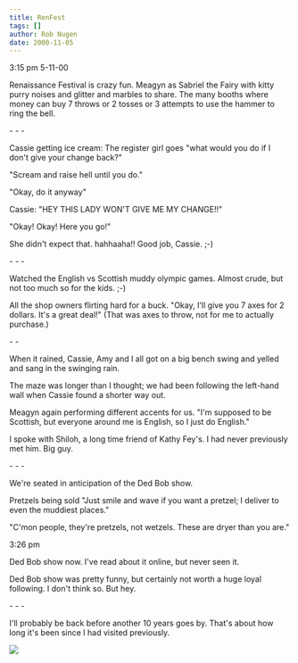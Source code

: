 ```yaml
---
title: RenFest
tags: []
author: Rob Nugen
date: 2000-11-05
---
```


<p class=date>3:15 pm 5-11-00

<p>Renaissance Festival is crazy fun.  Meagyn as Sabriel the Fairy with
kitty purry noises and glitter and marbles to share.  The many booths where
money can buy 7 throws or 2 tosses or 3 attempts to use the hammer to ring
the bell.

<p>- - -

<p>Cassie getting ice cream:  The register girl goes "what would you do if I
don't give your change back?"

<p>"Scream and raise hell until you do."

<p>"Okay, do it anyway"

<p>Cassie: "HEY THIS LADY WON'T GIVE ME MY CHANGE!!"

<p>"Okay! Okay!  Here you go!"

<p>She didn't expect that.  hahhaaha!!  Good job, Cassie.  ;-)

<p>- - -

<p>Watched the English vs Scottish muddy olympic games.  Almost crude, but
not too much so for the kids.  ;-)

<p>All the shop owners flirting hard for a buck.  "Okay, I'll give you 7
axes for 2 dollars.  It's a great deal!"  (That was axes to throw, not for
me to actually purchase.)

<p>- -

<p>When it rained, Cassie, Amy and I all got on a big bench swing and yelled
and sang in the swinging rain.

<p>The maze was longer than I thought; we had been following the left-hand
wall when Cassie found a shorter way out.

<p>Meagyn again performing different accents for us.  "I'm supposed to be
Scottish, but everyone around me is English, so I just do English."

<p>I spoke with Shiloh, a long time friend of Kathy Fey's.  I had never
previously met him.  Big guy.

<p>- - -

<p>We're seated in anticipation of the Ded Bob show.

<p>Pretzels being sold "Just smile and wave if you want a pretzel; I deliver
to even the muddiest places."

<p>"C'mon people, they're pretzels, not wetzels.  These are dryer than you
are."

<p class=date>3:26 pm

<p>Ded Bob show now.  I've read about it online, but never seen it.

<p>Ded Bob show was pretty funny, but certainly not worth a huge loyal
following.  I don't think so.  But hey.

<p>- - -

<p>I'll probably be back before another 10 years goes by.  That's about how
long it's been since I had visited previously.

<p><img src="/images/rob/wL-ROB.gif">

